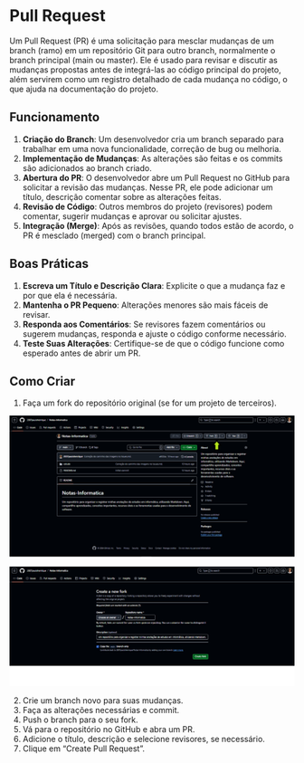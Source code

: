 # Pull Request

Um Pull Request (PR) é uma solicitação para mesclar mudanças de um branch (ramo) em um repositório Git para outro branch, normalmente o branch principal (main ou master). Ele é usado para revisar e discutir as mudanças propostas antes de integrá-las ao código principal do projeto, além servirem como um registro detalhado de cada mudança no código, o que ajuda na documentação do projeto.

## Funcionamento 

1. **Criação do Branch**: Um desenvolvedor cria um branch separado para trabalhar em uma nova funcionalidade, correção de bug ou melhoria.
2. **Implementação de Mudanças**: As alterações são feitas e os commits são adicionados ao branch criado.
3. **Abertura do PR**: O desenvolvedor abre um Pull Request no GitHub para solicitar a revisão das mudanças. Nesse PR, ele pode adicionar um título, descrição comentar sobre as alterações feitas.
4. **Revisão de Código**: Outros membros do projeto (revisores) podem comentar, sugerir mudanças e aprovar ou solicitar ajustes.
5. **Integração (Merge)**: Após as revisões, quando todos estão de acordo, o PR é mesclado (merged) com o branch principal.

## Boas Práticas

1. **Escreva um Título e Descrição Clara**: Explicite o que a mudança faz e por que ela é necessária.
2. **Mantenha o PR Pequeno**: Alterações menores são mais fáceis de revisar.
3. **Responda aos Comentários**: Se revisores fazem comentários ou sugerem mudanças, responda e ajuste o código conforme necessário.
4. **Teste Suas Alterações**: Certifique-se de que o código funcione como esperado antes de abrir um PR.

## Como Criar

1. Faça um fork do repositório original (se for um projeto de terceiros).

![Apontamento ao Fork](../../img/fork.png)

![Criar Fork](../../img/newFork.png)

2. Crie um branch novo para suas mudanças.
3. Faça as alterações necessárias e commit.
4. Push o branch para o seu fork.
5. Vá para o repositório no GitHub e abra um PR.
6. Adicione o título, descrição e selecione revisores, se necessário.
7. Clique em “Create Pull Request”.